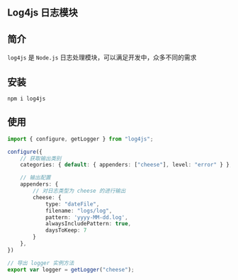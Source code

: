 ## Log4js 日志模块

## 简介

`log4js` 是 `Node.js` 日志处理模块，可以满足开发中，众多不同的需求

## 安装

```shell
npm i log4js
```

## 使用

```typescript
import { configure, getLogger } from "log4js";

configure({
    // 获取输出类别
    categories: { default: { appenders: ["cheese"], level: "error" } },

    // 输出配置
    appenders: {
        // 对日志类型为 cheese 的进行输出
        cheese: {
            type: "dateFile",
            filename: "logs/log",
            pattern: 'yyyy-MM-dd.log',
            alwaysIncludePattern: true,
            daysToKeep: 7
        }
    },
})

// 导出 logger 实例方法
export var logger = getLogger("cheese");
```

